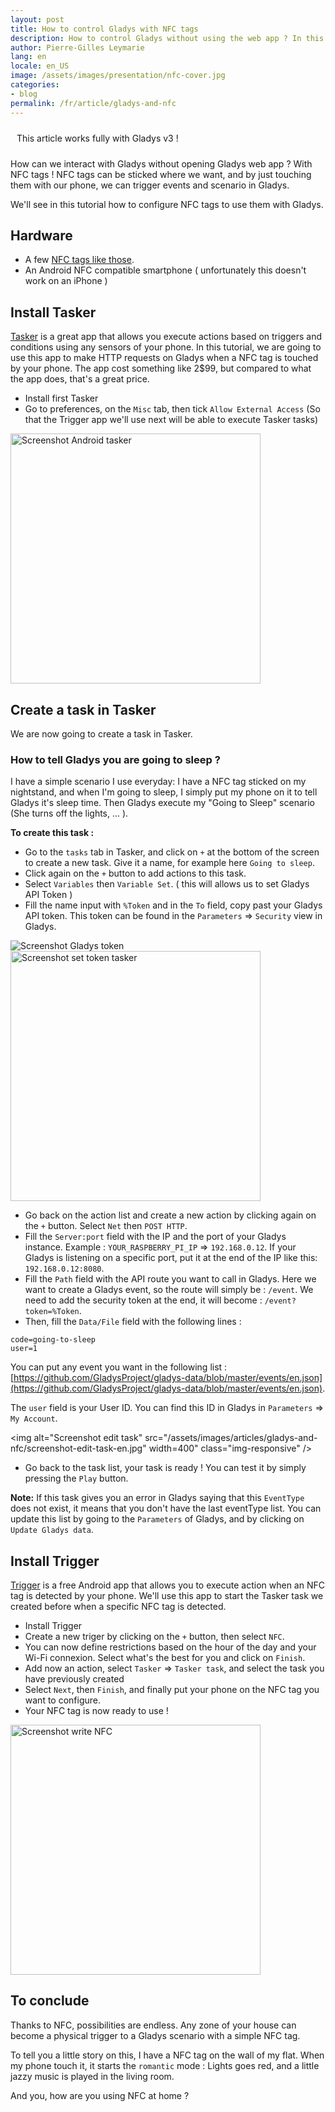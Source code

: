 ```yaml
---
layout: post
title: How to control Gladys with NFC tags
description: How to control Gladys without using the web app ? In this tutorial, we'll use Tasker and NFC tags to trigger scenario in Gladys !
author: Pierre-Gilles Leymarie
lang: en
locale: en_US
image: /assets/images/presentation/nfc-cover.jpg
categories:
- blog
permalink: /fr/article/gladys-and-nfc
---
```


<div class="alert alert-info" role="alert" style="padding: 10px;">This article works fully with Gladys v3 !</div>

How can we interact with Gladys without opening Gladys web app ? With NFC tags ! NFC tags can be sticked where we want, and by just touching them with our phone, we can trigger events and scenario in Gladys. 

We'll see in this tutorial how to configure NFC tags to use them with Gladys.

## Hardware

- A few [NFC tags like those](https://developer.gladysproject.com/en/link/tag-nfc).
- An Android NFC compatible smartphone ( unfortunately this doesn't work on an iPhone )

## Install Tasker

[Tasker](https://play.google.com/store/apps/details?id=net.dinglisch.android.taskerm&hl=en) is a great app that allows you execute actions based on triggers and conditions using any sensors of your phone. In this tutorial, we are going to use this app to make HTTP requests on Gladys when a NFC tag is touched by your phone. The app cost something like 2$99, but compared to what the app does, that's a great price.

- Install first Tasker
- Go to preferences, on the `Misc` tab, then tick `Allow External Access` (So that the Trigger app we'll use next will be able to execute Tasker tasks)

<img alt="Screenshot Android tasker" src="/assets/images/articles/gladys-and-nfc/screenshot-allow-access-en.jpg" width="400" class="img-responsive" />
 
## Create a task in Tasker

We are now going to create a task in Tasker.

### How to tell Gladys you are going to sleep ?

I have a simple scenario I use everyday: I have a NFC tag sticked on my nightstand, and when I'm going to sleep, I simply put my phone on it to tell Gladys it's sleep time. Then Gladys execute my "Going to Sleep" scenario (She turns off the lights, ... ).

**To create this task :** 

- Go to the `tasks` tab in Tasker, and click on `+` at the bottom of the screen to create a new task. Give it a name, for example here `Going to sleep`.
- Click again on the `+` button to add actions to this task.
- Select `Variables` then `Variable Set`. ( this will allows us to set Gladys API Token )
- Fill the name input with `%Token` and in the `To` field, copy past your Gladys API token. This token can be found in the `Parameters` => `Security` view in Gladys.

<img alt="Screenshot Gladys token" src="/assets/images/articles/gladys-and-nfc/token-gladys-v3.png" class="img-responsive" />

<img alt="Screenshot set token tasker" src="/assets/images/articles/gladys-and-nfc/screenshot-set-token-en.jpg" width="400" class="img-responsive" />

- Go back on the action list and create a new action by clicking again on the `+` button. Select `Net` then `POST HTTP`. 
- Fill the `Server:port` field with the IP and the port of your Gladys instance. Example : `YOUR_RASPBERRY_PI_IP` => `192.168.0.12`. If your Gladys is listening on a specific port, put it at the end of the IP like this: `192.168.0.12:8080`. 
- Fill the `Path` field with the API route you want to call in Gladys. Here we want to create a Gladys event, so the route will simply be : `/event`. We need to add the security token at the end, it will become : `/event?token=%Token`.
- Then, fill the `Data/File` field with the following lines : 

```
code=going-to-sleep
user=1
```

You can put any event you want in the following list : [https://github.com/GladysProject/gladys-data/blob/master/events/en.json](https://github.com/GladysProject/gladys-data/blob/master/events/en.json). 

The `user` field is your User ID. You can find this ID in Gladys in `Parameters` => `My Account`.


<img alt="Screenshot edit task" src="/assets/images/articles/gladys-and-nfc/screenshot-edit-task-en.jpg" width=400" class="img-responsive" />

- Go back to the task list, your task is ready ! You can test it by simply pressing the `Play` button.

**Note:** If this task gives you an error in Gladys saying that this `EventType` does not exist, it means that you don't have the last eventType list. You can update this list by going to the `Parameters` of Gladys, and by clicking on `Update Gladys data`.

## Install Trigger

[Trigger](https://play.google.com/store/apps/details?id=com.jwsoft.nfcactionlauncher) is a free Android app that allows you to execute action when an NFC tag is detected by your phone. We'll use this app to start the Tasker task we created before when a specific NFC tag is detected.

- Install Trigger
- Create a new triger by clicking on the `+` button, then select `NFC`.
- You can now define restrictions based on the hour of the day and your Wi-Fi connexion. Select what's the best for you and click on `Finish`.  
- Add now an action, select `Tasker` => `Tasker task`, and select the task you have previously created
- Select `Next`, then `Finish`, and finally put your phone on the NFC tag you want to configure.
- Your NFC tag is now ready to use !

<img alt="Screenshot write NFC" src="/assets/images/articles/gladys-and-nfc/screenshot-write-nfc.jpg" width="400" class="img-responsive" />

## To conclude

Thanks to NFC, possibilities are endless. Any zone of your house can become a physical trigger to a Gladys scenario with a simple NFC tag.

To tell you a little story on this, I have a NFC tag on the wall of my flat. When my phone touch it, it starts the `romantic` mode : Lights goes red, and a little jazzy music is played in the living room. 

And you, how are you using NFC at home ? 